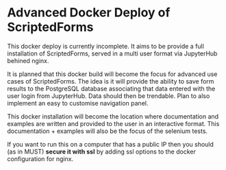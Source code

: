 # Advanced Docker Deploy of ScriptedForms

This docker deploy is currently incomplete. It aims to be provide a full
installation of ScriptedForms, served in a multi user format via JupyterHub
behined nginx.

It is planned that this docker build will become the focus for advanced use
cases of ScriptedForms. The idea is it will provide the ability to save form
results to the PostgreSQL database associating that data entered with the
user login from JupyterHub. Data should then be trendable. Plan to also
implement an easy to customise navigation panel.

This docker installation will become the location where documentation and
examples are written and provided to the user in an interactive format. This
documentation + examples will also be the focus of the selenium tests.

If you want to run this on a computer that has a public IP then you should
(as in MUST) **secure it with ssl** by adding ssl options to the docker
configuration for nginx.
